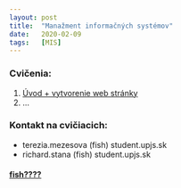 ```yaml
---
layout: post
title:  "Manažment informačných systémov"
date:   2020-02-09 
tags:   [MIS]
---
```


### Cvičenia:

1. [Úvod + vytvorenie web stránky](https://kr1za.github.io/mis1c/)
2. ...

### Kontakt na cvičiacich:
- terezia.mezesova (fish) student.upjs.sk
- richard.stana (fish) student.upjs.sk


#### [fish????](https://cs.wikipedia.org/wiki/Zavin%C3%A1%C4%8D_(j%C3%ADdlo))
